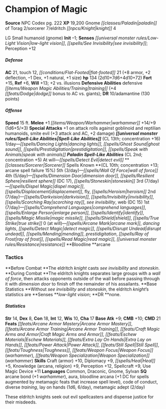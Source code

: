 ﻿---
cssclass: [monsters]
title1: Champion of Magic
title2: Champion of Magic
CR: 12
sources:
- name: NPC Codex
  page: 222
  link: http://paizo.com/products/btpy8v3a?Pathfinder-Roleplaying-Game-NPC-Codex
XP: 19200
race: Gnome
classes:
- paladin of Torag 2
- sorcerer 7
- eldritch knight 4
alignment: LG
size: Small
type: humanoid
subtypes:
- gnome
initiative:
  bonus: -1
senses:
  low-light vision: true
  see invisibility: true
AC:
  AC: 21
  touch: 12
  flat_footed: 21
  components:
    armor: 8
    deflection: 2
    dex: -1
    natural: 1
    size: 1
HP:
  HP: 134
  long: 2d10+7d6+4d10+72
saves:
  fort: 15
  ref: 6
  will: 13
  other: +2 vs. illusions
defensive_abilities:
- defensive training (+4 dodge bonus to AC vs. giants)
DR:
- amount: 10
  weakness: adamantine
  max_absorb: 130
speeds:
  base: 15
attacks:
  melee:
  - - text: +1 warhammer +14/+9 (1d6+5/×3)
      entries:
      - - damage: 1d6+5
          crit_multiplier: 3
      attack: +1 warhammer
      bonus:
      - 14
      - 9
  special:
  - +1 on attack rolls against goblinoid and reptilian humanoids
  - smite evil (+3 attack and AC, +2 damage)
spell_like_abilities:
  entries:
  - name: dancing lights
    source: default
    freq: 1/day
  - name: ghost sound
    source: default
    freq: 1/day
  - name: prestidigitation
    source: default
    freq: 1/day
  - name: speak with animals
    source: default
    freq: 1/day
  - name: detect evil
    source: paladin
    freq: At will
  sources:
  - name: default
    CL: 13
    concentration: 16
  - name: paladin
    CL: 2
    concentration: 5
spells:
  entries:
  - name: wall of force
    source: Sorcerer
    level: 5
  - name: dimension door
    source: Sorcerer
    level: 4
  - name: resilient sphere
    source: Sorcerer
    level: 4
    DC: 17
  - name: stoneskin
    source: Sorcerer
    level: 4
  - name: dispel magic
    source: Sorcerer
    level: 3
  - name: displacement
    source: Sorcerer
    level: 3
  - name: fly
    source: Sorcerer
    level: 3
  - name: heroism
    source: Sorcerer
    level: 3
  - name: darkvision
    source: Sorcerer
    level: 2
  - name: invisibility
    source: Sorcerer
    level: 2
  - name: scorching ray
    source: Sorcerer
    level: 2
  - name: see invisibility
    source: Sorcerer
    level: 2
  - name: web
    source: Sorcerer
    level: 2
    DC: 15
  - name: comprehend languages
    source: Sorcerer
    level: 1
  - name: enlarge person
    source: Sorcerer
    level: 1
  - name: identify
    source: Sorcerer
    level: 1
  - name: magic missile
    source: Sorcerer
    level: 1
  - name: shield
    source: Sorcerer
    level: 1
  - name: true strike
    source: Sorcerer
    level: 1
  - name: arcane mark
    source: Sorcerer
    level: 0
  - name: dancing lights
    source: Sorcerer
    level: 0
  - name: detect magic
    source: Sorcerer
    level: 0
  - name: disrupt undead
    source: Sorcerer
    level: 0
  - name: mending
    source: Sorcerer
    level: 0
  - name: prestidigitation
    source: Sorcerer
    level: 0
  - name: ray of frost
    source: Sorcerer
    level: 0
  - name: read magic
    source: Sorcerer
    level: 0
  - name: resistance
    source: Sorcerer
    level: 0
  sources:
  - name: Sorcerer
    type: known
    CL: 10
    concentration: 13
    failure_chance: 15%
    slots:
      5: 3
      4: 5
      3: 7
      2: 7
      1: 7
      0: at-will
    bloodline: arcane
tactics:
  Before Combat: The eldritch knight casts see invisibility and stoneskin.
  During Combat: The eldritch knights separates large groups with a wall of force,
    then attacks opponents outside of the wall before passing through it with dimension
    door to finish off the remainder of his assailants.
  Base Statistics: Without see invisibility and stoneskin, the eldritch knight's statistics
    are Senses low-light vision; DR none.
ability_scores:
  STR: 14
  DEX: 8
  CON: 18
  INT: 12
  WIS: 10
  CHA: 17
BAB: 9
CMB: 10
CMD: 21
feats:
- name: Arcane Armor Mastery
- name: Arcane Armor Training
- name: Craft Magic Arms and Armor
- name: Eschew Materials
- name: Extra Lay on Hands
- name: Power Attack
- name: Still Spell
- name: Toughness
- name: Weapon Focus (warhammer)
- name: Weapon Specialization (warhammer)
skills:
  Craft (armor): 10
  Diplomacy: 9
  Heal: 5
  Knowledge (arcana): 9
  Knowledge (religion): 9
  Perception: 12
  Spellcraft: 9
  Use Magic Device: 11
languages:
- Common
- Draconic
- Gnome
- Sylvan
special_qualities:
- arcane bond (+1 warhammer)
- aura
- bloodline arcana (+1 DC for spells augmented by metamagic feats that increase spell
  level)
- code of conduct
- diverse training
- lay on hands (1d6, 6/day)
- metamagic adept (2/day)
desc_long: These eldritch knights seek out evil spellcasters and dispense justice
  for their misdeeds.

---

# Champion of Magic

**Source** NPC Codex pg. 222
**XP** 19,200
Gnome _[[classes/Paladin|paladin]]_ of Torag 2/sorcerer 7/eldritch _[[npcs/Knight|knight]]_ 4

LG Small humanoid (gnome)
**Init** –1; **Senses** _[[universal monster rules/Low-Light Vision|low-light vision]]_, _[[spells/See Invisibility|see invisibility]]_; Perception +12

##### Defense

**AC** 21, touch 12, _[[conditions/Flat-Footed|flat-footed]]_ 21 (+8 armor, +2 deflection, –1 Dex, +1 natural, +1 size)
**hp** 134 (2d10+7d6+4d10+72)
**Fort** +15, **Ref** +6, **Will** +13; +2 vs. illusions
**Defensive Abilities** defensive _[[items/Weapon Magic Abilities/Training|training]]_ (+4 _[[feats/Dodge|dodge]]_ bonus to AC vs. giants); **DR** 10/adamantine (130 points)

##### Offense
**Speed** 15 ft.
**Melee** +1 _[[items/Weapon/Warhammer|warhammer]]_ +14/+9 (1d6+5/×3)
**Special Attacks** +1 on attack rolls against goblinoid and reptilian humanoids, smite evil (+3 attack and AC, +2 damage)
**_[[universal monster rules/Spell-Like Abilities|Spell-Like Abilities]]_** (CL 13th; concentration +16)
1/day—_[[spells/Dancing Lights|dancing lights]]_, _[[spells/Ghost Sound|ghost sound]]_, _[[spells/Prestidigitation|prestidigitation]]_, _[[spells/Speak with Animals|speak with animals]]_
**_Paladin_ _Spell-Like Abilities_** (CL 2nd; concentration +5)
At will—_[[spells/Detect Evil|detect evil]]_
**_[[classes/Sorcerer|Sorcerer]]_ Spells Known **(CL 10th; concentration +13; arcane spell failure 15%)
5th (3/day)—_[[spells/Wall Of Force|wall of force]]_
4th (5/day)—_[[spells/Dimension Door|dimension door]]_, _[[spells/Resilient Sphere|resilient sphere]]_ (DC 17), _[[spells/Stoneskin|stoneskin]]_
3rd (7/day)—_[[spells/Dispel Magic|dispel magic]]_, _[[spells/Displacement|displacement]]_, fly, _[[spells/Heroism|heroism]]_
2nd (7/day)—_[[spells/Darkvision|darkvision]]_, _[[spells/Invisibility|invisibility]]_, _[[spells/Scorching Ray|scorching ray]]_, _see invisibility_, web (DC 15)
1st (7/day)—_[[spells/Comprehend Languages|comprehend languages]]_, _[[spells/Enlarge Person|enlarge person]]_, _[[spells/Identify|identify]]_, _[[spells/Magic Missile|magic missile]]_, _[[spells/Shield|shield]]_, _[[spells/True Strike|true strike]]_
0 (at will)—_[[spells/Arcane Mark|arcane mark]]_, _dancing lights_, _[[spells/Detect Magic|detect magic]]_, _[[spells/Disrupt Undead|disrupt undead]]_, _[[spells/Mending|mending]]_, _prestidigitation_, _[[spells/Ray of Frost|ray of frost]]_, _[[spells/Read Magic|read magic]]_, _[[universal monster rules/Resistance|resistance]]_
**Bloodline **arcane

### Tactics

**Before Combat **The eldritch _knight_ casts _see invisibility_ and _stoneskin_.
**During Combat **The eldritch knights separates large groups with a _wall of force_, then attacks opponents outside of the wall before passing through it with _dimension door_ to finish off the remainder of his assailants.
**Base Statistics **Without _see invisibility_ and _stoneskin_, the eldritch _knight_’s statistics are **Senses **_low-light vision_; **DR **none.

##### Statistics
**Str** 14, **Dex** 8, **Con** 18, **Int** 12, **Wis** 10, **Cha** 17
**Base Atk** +9; **CMB** +10; **CMD** 21
**Feats** _[[feats/Arcane Armor Mastery|Arcane Armor Mastery]]_, _[[feats/Arcane Armor Training|Arcane Armor Training]]_, _[[feats/Craft Magic Arms and Armor|Craft Magic Arms and Armor]]_, _[[feats/Eschew Materials|Eschew Materials]]_, _[[feats/Extra Lay On Hands|Extra Lay on Hands]]_, _[[feats/Power Attack|Power Attack]]_, _[[feats/Still Spell|Still Spell]]_, _[[feats/Toughness|Toughness]]_, _[[feats/Weapon Focus|Weapon Focus]]_ (_warhammer_), _[[feats/Weapon Specialization|Weapon Specialization]]_ (_warhammer_)
**Skills** Craft (armor) +10, Diplomacy +9, _[[spells/Heal|Heal]]_ +5, Knowledge (arcana, religion) +9, Perception +12, Spellcraft +9, Use Magic Device +11
**Languages** Common, Draconic, Gnome, Sylvan
**SQ** arcane bond (+1 _warhammer_), aura, bloodline arcana (+1 DC for spells augmented by metamagic feats that increase spell level), code of conduct, diverse _training_, lay on hands (1d6, 6/day), metamagic adept (2/day)

These eldritch knights seek out evil spellcasters and dispense justice for their misdeeds.